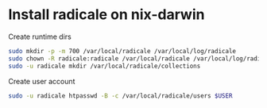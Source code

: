# Install radicale on nix-darwin

Create runtime dirs

```bash
sudo mkdir -p -m 700 /var/local/radicale /var/local/log/radicale
sudo chown -R radicale:radicale /var/local/radicale /var/local/log/radicale
sudo -u radicale mkdir /var/local/radicale/collections
```

Create user account

```bash
sudo -u radicale htpasswd -B -c /var/local/radicale/users $USER
```
